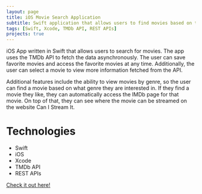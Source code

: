 ```yaml
---
layout: page
title: iOS Movie Search Application 
subtitle: Swift application that allows users to find movies based on their search term or genre
tags: [Swift, Xcode, TMDb API, REST APIs]
projects: true
---
```


iOS App written in Swift that allows users to search for movies. The app uses the TMDb API to fetch the data asynchronously. 
The user can save favorite movies and access the favorite movies at any time. Additionally, the user can select a movie to 
view more information fetched from the API. 

Additional features include the ability to view movies by genre, so the user can find a movie based on what genre they are 
interested in. If they find a movie they like, they can automatically access the IMDb page for that movie. On top of that,
they can see where the movie can be streamed on the website Can I Stream It. 

# Technologies 

* Swift
* iOS 
* Xcode
* TMDb API
* REST APIs

[Check it out here!](https://github.com/Punsach/iOS-Movie-Search-)
